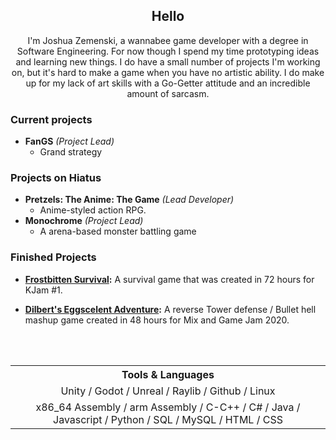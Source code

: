 <p align='center'>
</p>

<h2 align="center">Hello</h2>
<p align='center'>I'm Joshua Zemenski, a wannabee game developer with a degree in Software Engineering. For now though I spend my time prototyping ideas and learning new things. I do have a small number of projects I'm working on, but it's hard to make a game when you have no artistic ability. I do make up for my lack of art skills with a Go-Getter attitude and an incredible amount of sarcasm.</p>

### Current projects
- **FanGS** *(Project Lead)*
   - Grand strategy

### Projects on Hiatus
- **Pretzels: The Anime: The Game** *(Lead Developer)*
   - Anime-styled action RPG.
- **Monochrome** *(Project Lead)*
   - A arena-based monster battling game

### Finished Projects
- **[Frostbitten Survival](https://szyfr.itch.io/frostbitten-survival):** A survival game that was created in 72 hours for KJam #1.
- **[Dilbert's Eggscelent Adventure](https://szyfr.itch.io/dilberts-eggscelent-adventure):** A reverse Tower defense / Bullet hell mashup game created in 48 hours for Mix and Game Jam 2020.

  <br><br>

<table align=center>
   <tr>
      <th> Tools & Languages </th>
   </tr>
   <tr>
      <td align=center> Unity / Godot / Unreal / Raylib / Github / Linux </td>
   </tr>
   <tr>
      <td align=center> x86_64 Assembly / arm Assembly / C-C++ / C# / Java / Javascript / Python / SQL / MySQL / HTML / CSS </td>
   </tr>
</table>


